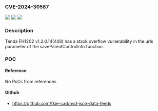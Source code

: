 ### [CVE-2024-30587](https://cve.mitre.org/cgi-bin/cvename.cgi?name=CVE-2024-30587)
![](https://img.shields.io/static/v1?label=Product&message=n%2Fa&color=blue)
![](https://img.shields.io/static/v1?label=Version&message=n%2Fa&color=blue)
![](https://img.shields.io/static/v1?label=Vulnerability&message=n%2Fa&color=brighgreen)

### Description

Tenda FH1202 v1.2.0.14(408) has a stack overflow vulnerability in the urls parameter of the saveParentControlInfo function.

### POC

#### Reference
No PoCs from references.

#### Github
- https://github.com/fkie-cad/nvd-json-data-feeds

